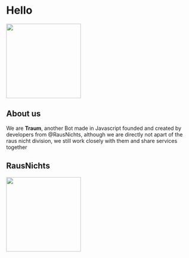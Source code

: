 # Hello
<img src='https://github.com/Traumbot/.github/assets/132499310/455dc3d8-cb03-45dc-b462-089a9f94e408' width='200' />

## About us
We are **Traum**, another Bot made in Javascript founded and created by developers from @RausNichts, although we are directly not apart of the raus nicht division, we still work closely with them and share services together 
## RausNichts
<a href='https://github.com/RausNichts'><img src='https://avatars.githubusercontent.com/u/143963801?s=200&v=4' width='200' /></a>
